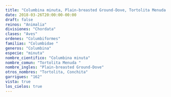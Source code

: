 ```yaml
---
title: "Columbina minuta, Plain-breasted Ground-Dove, Tortolita Menuda "
date: 2018-03-26T20:00:00-00:00
draft: false
reinos: "Animalia"
divisiones: "Chordata"
clases: "Aves"
ordenes: "Columbiformes"
familias: "Columbidae "
generos: "Columbina"
especie: "minuta"
nombre_cientifico: "Columbina minuta"
nombre_comun: "Tortolita Menuda "
nombre_ingles: "Plain-breasted Ground-Dove"
otros_nombres: "Tortolita, Conchita"
garrigues: "162"
vista: true
los_cielos: true
---
```

